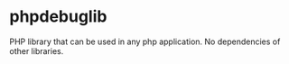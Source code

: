 # phpdebuglib
PHP library that can be used in any php application. No dependencies of other libraries.
